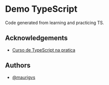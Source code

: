 # Demo TypeScript

Code generated from learning and practicing TS.
## Acknowledgements

 - [Curso de TypeScript na pratica](https://youtu.be/lCemyQeSCV8?si=f-bJQHrZ4EEVcTeW)
## Authors

- [@maurigvs](https://www.github.com/maurigvs)